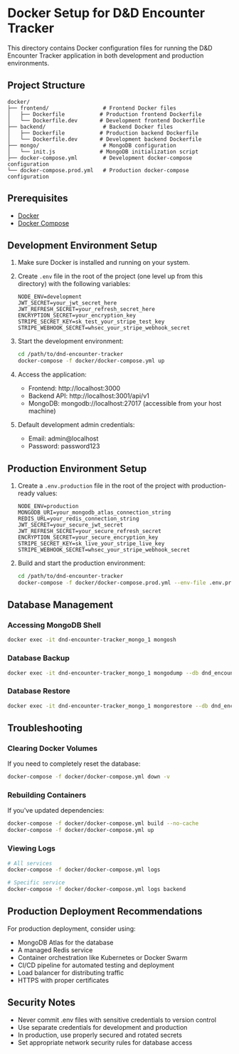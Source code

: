 # Docker Setup for D&D Encounter Tracker

This directory contains Docker configuration files for running the D&D Encounter Tracker application in both development and production environments.

## Project Structure

```
docker/
├── frontend/                 # Frontend Docker files
│   ├── Dockerfile           # Production frontend Dockerfile
│   └── Dockerfile.dev       # Development frontend Dockerfile
├── backend/                  # Backend Docker files
│   ├── Dockerfile           # Production backend Dockerfile
│   └── Dockerfile.dev       # Development backend Dockerfile
├── mongo/                    # MongoDB configuration
│   └── init.js              # MongoDB initialization script
├── docker-compose.yml        # Development docker-compose configuration
└── docker-compose.prod.yml   # Production docker-compose configuration
```

## Prerequisites

- [Docker](https://docs.docker.com/get-docker/)
- [Docker Compose](https://docs.docker.com/compose/install/)

## Development Environment Setup

1. Make sure Docker is installed and running on your system.

2. Create `.env` file in the root of the project (one level up from this directory) with the following variables:
   ```
   NODE_ENV=development
   JWT_SECRET=your_jwt_secret_here
   JWT_REFRESH_SECRET=your_refresh_secret_here
   ENCRYPTION_SECRET=your_encryption_key
   STRIPE_SECRET_KEY=sk_test_your_stripe_test_key
   STRIPE_WEBHOOK_SECRET=whsec_your_stripe_webhook_secret
   ```

3. Start the development environment:
   ```bash
   cd /path/to/dnd-encounter-tracker
   docker-compose -f docker/docker-compose.yml up
   ```

4. Access the application:
   - Frontend: http://localhost:3000
   - Backend API: http://localhost:3001/api/v1
   - MongoDB: mongodb://localhost:27017 (accessible from your host machine)

5. Default development admin credentials:
   - Email: admin@localhost
   - Password: password123

## Production Environment Setup

1. Create a `.env.production` file in the root of the project with production-ready values:
   ```
   NODE_ENV=production
   MONGODB_URI=your_mongodb_atlas_connection_string
   REDIS_URL=your_redis_connection_string
   JWT_SECRET=your_secure_jwt_secret
   JWT_REFRESH_SECRET=your_secure_refresh_secret
   ENCRYPTION_SECRET=your_secure_encryption_key
   STRIPE_SECRET_KEY=sk_live_your_stripe_live_key
   STRIPE_WEBHOOK_SECRET=whsec_your_stripe_webhook_secret
   ```

2. Build and start the production environment:
   ```bash
   cd /path/to/dnd-encounter-tracker
   docker-compose -f docker/docker-compose.prod.yml --env-file .env.production up -d
   ```

## Database Management

### Accessing MongoDB Shell

```bash
docker exec -it dnd-encounter-tracker_mongo_1 mongosh
```

### Database Backup

```bash
docker exec -it dnd-encounter-tracker_mongo_1 mongodump --db dnd_encounter_tracker --out /backup
```

### Database Restore

```bash
docker exec -it dnd-encounter-tracker_mongo_1 mongorestore --db dnd_encounter_tracker /backup/dnd_encounter_tracker
```

## Troubleshooting

### Clearing Docker Volumes

If you need to completely reset the database:

```bash
docker-compose -f docker/docker-compose.yml down -v
```

### Rebuilding Containers

If you've updated dependencies:

```bash
docker-compose -f docker/docker-compose.yml build --no-cache
docker-compose -f docker/docker-compose.yml up
```

### Viewing Logs

```bash
# All services
docker-compose -f docker/docker-compose.yml logs

# Specific service
docker-compose -f docker/docker-compose.yml logs backend
```

## Production Deployment Recommendations

For production deployment, consider using:
- MongoDB Atlas for the database
- A managed Redis service
- Container orchestration like Kubernetes or Docker Swarm
- CI/CD pipeline for automated testing and deployment
- Load balancer for distributing traffic
- HTTPS with proper certificates

## Security Notes

- Never commit .env files with sensitive credentials to version control
- Use separate credentials for development and production
- In production, use properly secured and rotated secrets
- Set appropriate network security rules for database access
